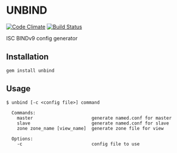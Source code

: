 # UNBIND

[![Code Climate](https://codeclimate.com/github/krupenik/unbind.png)](https://codeclimate.com/github/krupenik/unbind)
[![Build Status](https://travis-ci.org/krupenik/unbind.png?branch=master)](https://travis-ci.org/krupenik/unbind)

ISC BINDv9 config generator

## Installation

    gem install unbind

## Usage

    $ unbind [-c <config file>] command

      Commands:
        master                      generate named.conf for master
        slave                       generate named.conf for slave
        zone zone_name [view_name]  generate zone file for view

      Options:
        -c                          config file to use
